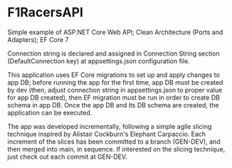 # F1RacersAPI
Simple example of ASP.NET Core Web API; Clean Architecture (Ports and Adapters); EF Core 7

Connection string is declared  and assigned in Connection String section (DefaultConnection key) at appsettings.json configuration file.

This application uses EF Core migrations to set up and apply changes to app DB; before running the app for the first time, app DB must be created by dev (then, adjust connection string in appsettings.json to proper value for app DB created), then EF migration must be run in order to create DB schema in app DB. Once the app DB and its DB schema are created, the application can be executed.



The app was developed incrementally, following a simple agile slicing technique inspired by Alistair Cockburn's Elephant Carpaccio. Each increment of the slices has been committed to a branch (GEN-DEV), and then merged into main, in sequence. If interested on the slicing technique, just check out each commit at GEN-DEV.






